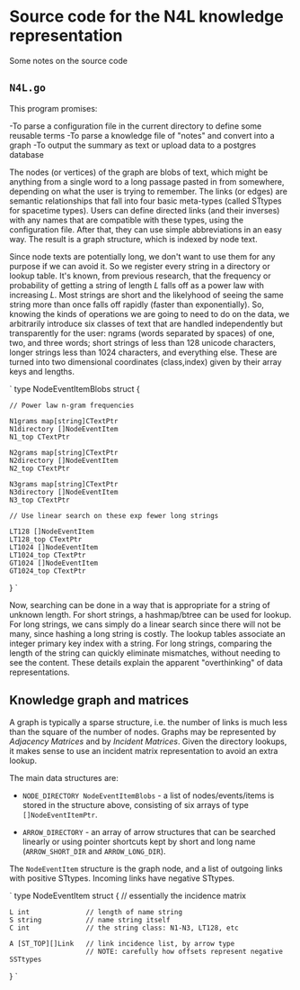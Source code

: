 
# Source code for the N4L knowledge representation

Some notes on the source code

## `N4L.go` 

This program promises:

-To parse a configuration file in the current directory to define some reusable terms
-To parse a knowledge file of "notes" and convert into a graph
-To output the summary as text or upload data to a postgres database

The nodes (or vertices) of the graph are blobs of text, which might be
anything from a single word to a long passage pasted in from
somewhere, depending on what the user is trying to remember.  The
links (or edges) are semantic relationships that fall into four basic
meta-types (called STtypes for spacetime types). Users can define
directed links (and their inverses) with any names that are compatible with these types,
using the configuration file. After that, they can use simple abbreviations
in an easy way. The result is a graph structure, which is indexed by node text.

Since node texts are potentially long, we don't want to use them for any purpose
if we can avoid it. So we register every string in a directory or lookup table.
It's known, from previous research, that the frequency or probability of getting a
string of length *L* falls off as a power law with increasing *L*. Most strings are
short and the likelyhood of seeing the same string more than once falls off rapidly (faster
than exponentially). So, knowing the kinds of operations we are going to need to do
on the data, we arbitrarily introduce six classes of text that are handled 
independently but transparently for the user: ngrams (words separated by spaces) of one, two,
and three words; short strings of less than 128 unicode characters, longer strings less than 1024 characters, and everything else. These are turned into two dimensional coordinates (class,index)
given by their array keys and lengths.

`
type NodeEventItemBlobs struct {

	// Power law n-gram frequencies

	N1grams map[string]CTextPtr
	N1directory []NodeEventItem
	N1_top CTextPtr

	N2grams map[string]CTextPtr
	N2directory []NodeEventItem
	N2_top CTextPtr

	N3grams map[string]CTextPtr
	N3directory []NodeEventItem
	N3_top CTextPtr

	// Use linear search on these exp fewer long strings

	LT128 []NodeEventItem
	LT128_top CTextPtr
	LT1024 []NodeEventItem
	LT1024_top CTextPtr
	GT1024 []NodeEventItem
	GT1024_top CTextPtr
}
`


Now, searching can be done in a way that is appropriate for a string of unknown length.
For short strings, a hashmap/btree can be used for lookup. For long strings, we cans simply
do a linear search since there will not be many, since hashing a long string is costly.
The lookup tables associate an integer primary key index with a string. For long strings,
comparing the length of the string can quickly eliminate mismatches, without needing
to see the content. These details explain the apparent "overthinking" of data representations.


## Knowledge graph and matrices

A graph is typically a sparse structure, i.e. the number of links is much less than
the square of the number of nodes. Graphs may be represented by *Adjacency Matrices*
and by *Incident Matrices*. Given the directory lookups, it makes sense to use an
incident matrix representation to avoid an extra lookup.

The main data structures are:

* `NODE_DIRECTORY NodeEventItemBlobs` - a list of nodes/events/items is stored in the structure
above, consisting of six arrays of type `[]NodeEventItemPtr`.

* `ARROW_DIRECTORY` - an array of arrow structures that can be searched linearly or using
pointer shortcuts kept by short and long name (`ARROW_SHORT_DIR` and `ARROW_LONG_DIR`).

The `NodeEventItem` structure is the graph node, and a list of outgoing links with positive
STtypes. Incoming links have negative STtypes.

`
type NodeEventItem struct { // essentially the incidence matrix

	L int              // length of name string
	S string           // name string itself
	C int              // the string class: N1-N3, LT128, etc

	A [ST_TOP][]Link   // link incidence list, by arrow type
  	                   // NOTE: carefully how offsets represent negative SSTtypes
}
`
